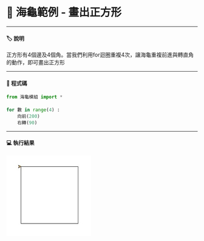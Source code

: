 # 🔰 海龜範例 - 畫出正方形
--------------
#### 🏷️ 說明

正方形有4個邊及4個角。當我們利用for迴圈重複4次，讓海龜重複前進與轉直角的動作，即可畫出正方形

--------------

#### 📄 程式碼

```python
from 海龜模組 import *

for 數 in range(4) :
    向前(200)
    右轉(90)
```

--------------

#### 💻 執行結果

![正方形 執行結果](draw_square.jpg)


